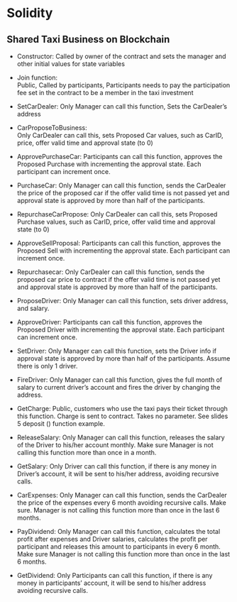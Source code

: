 # Solidity

## Shared Taxi Business on Blockchain


- Constructor: Called by owner of the contract and sets the manager and other initial values for state variables 
 
- Join function:  
  Public, Called by participants, Participants needs to pay the participation fee set in the contract to be a member in the taxi investment 
 
- SetCarDealer: 
  Only Manager can call this function, Sets the CarDealer’s address 
 
- CarProposeToBusiness:   
  Only CarDealer can call this, sets Proposed Car values, such as CarID, price, offer valid time and approval state (to 0) 
 
- ApprovePurchaseCar: 
  Participants can call this function, approves the Proposed Purchase with incrementing the approval state. Each participant can increment once. 
 
- PurchaseCar:
  Only Manager can call this function, sends the CarDealer the price of the proposed car if the offer valid time is not passed yet and approval state is approved by more than half of the participants. 
 
- RepurchaseCarPropose:
  Only CarDealer can call this, sets Proposed Purchase values, such as CarID, price, offer valid time and approval state (to 0) 
 
- ApproveSellProposal:
  Participants can call this function, approves the Proposed Sell with incrementing the approval state. Each participant can increment once. 
 
- Repurchasecar:
  Only CarDealer can call this function, sends the proposed car price to contract if the offer valid time is not passed yet and approval state is approved by more than half of the participants.  
 
- ProposeDriver:
  Only Manager can call this function, sets driver address, and salary. 
 
- ApproveDriver:
  Participants can call this function, approves the Proposed Driver with incrementing the approval state. Each participant can increment once.  
 
- SetDriver:
  Only Manager can call this function, sets the Driver info if approval state is approved by more than half of the participants. Assume there is only 1 driver.  
 
- FireDriver:
  Only Manager can call this function, gives the full month of salary to current driver’s account and fires the driver by changing the address.     
 
- GetCharge:
    Public, customers who use the taxi pays their ticket through this function. Charge is sent to contract. Takes no parameter. See slides 5 deposit () function example. 
 
- ReleaseSalary:
  Only Manager can call this function, releases the salary of the Driver to his/her account monthly. Make sure Manager is not calling this function more than once in a month.  
 
- GetSalary:
  Only Driver can call this function, if there is any money in Driver’s account, it will be sent to his/her address, avoiding recursive calls. 
 
- CarExpenses:
  Only Manager can call this function, sends the CarDealer the price of the expenses every 6 month avoiding recursive calls. Make sure. Manager is not calling this function more than once in the last 6 months.  
 
- PayDividend:
  Only Manager can call this function, calculates the total profit after expenses and Driver salaries, calculates the profit per participant and releases this amount to participants in every 6 month. Make sure Manager is not calling this function more than once in the last 6 months. 
 
- GetDividend:
  Only Participants can call this function, if there is any money in participants’ account, it will be send to his/her address avoiding recursive calls. 
